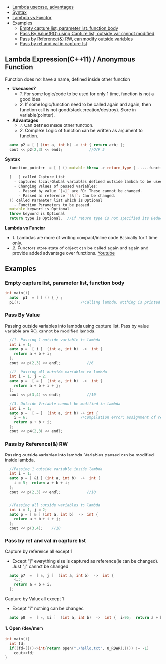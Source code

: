 - [Lambda usecase, advantages](#uc)
- [Syntax](#syn)
- [Lambda vs Functor](#vs)
- Examples
  - [Empty capture list, parameter list, function body](#emp)
  - [Pass By Value(RO) using Capture list, outside var cannot modified](#value)
  - [Pass by Reference(&) RW, can modify outside variables](#ref) 
  - [Pass by ref and val in capture list](#refval)


<a name=uc></a>
## Lambda Expression(C++11) / Anonymous Function
Function does not have a name, defined inside other function
- **Usecases?**
  - _1._ For some logic/code to be used for only 1 time, function is not a good idea.
  - _2._ If some logic/function need to be called again and again, then function call is not good(stack creation/destroy). Store in variable(pointer).
- **Advantages**
  - _1._ Can defined inside other function.   
  - _2._ Complete Logic of function can be written as argument to function.
```cpp
  auto p2 = [ ] (int a, int b) -> int { return a+b; };
  cout << p2(2,3) << endl;            //O/P 5
```
**Syntax**
```cpp
  function_pointer  = [ ] () mutable throw -> return_type { .....function body ......};
  
  [   ] called Capture List
    - captures local/Global variables defined outside lambda to be used inside lambda function.
    - Changing Values of passed variables:
      - Passed by value `[=]` are RO: These cannot be changed.
      - Passed as reference `[&]`: Can be changed.
  () called Parameter list which is Optional
    - Function Parameters to be passed.
  mutable keyword is Optional
  throw keyword is Optional
  return type is Optional.  //if return type is not specified its Deduced Automatically
``` 

<a name=vs></a>
**Lambda vs Functor**
  - *1.* Lambdas are more of writing compact/inline code Basically for 1 time only.
  - *2.* Functors store state of object can be called again and again and provide added advantage over functions.
[Youtube](https://www.youtube.com/watch?v=uk0Ytomv0wY)    

## Examples
<a name=emp></a>
### Empty capture list, parameter list, function body
```cpp
int main(){
  auto  p1  = [ ] () { } ;
  p1();                           //Calling lambda, Nothing is printed
```

<a name=value></a>
### Pass By Value
Passing outside variables into lambda using capture list. Pass by value variable are RO, cannot be modified lambda.
```cpp
  //1. Passing 1 outside variable to lambda
  int i = 1;
  auto p =  [ i ]  (int a, int b)  ->  int {
    return a + b + i;   
  };
  cout << p(2,3) << endl;            //6

  //2. Passing all outside variables to lambda
  int i = 1, j = 2;
  auto p =  [ = ]  (int a, int b)  ->  int {
    return a + b + i + j;   
  };
  cout << p(3,4) << endl;            //10

  //3. Outside Variable cannot be modified in lambda
  int i = 1;
  auto p =  [ = ]  (int a, int b) -> int {
    i = 6;                        //Compilation error: assignment of read-only variable ‘i’
    return a + b + i;   
  };   
  cout << p4(2,3) << endl;
```  

<a name=ref></a>
### Pass by Reference(&) RW
Passing outside variables into lambda. Variables passed can be modified inside lambda.
```cpp
  //Passing 1 outside variable inside lambda
  int i = 1;
  auto p = [ &i ] (int a, int b)  ->  int {         
    i = 5;  return a + b + i; 
  };
  cout << p(2,3) << endl;            //10


  //Passing all outside variables to lambda
  int i = 1, j = 2;
  auto p = [ & ] (int a, int b)  ->  int {
    return a + b + i + j; 
  };
  cout << p(3,4);    //10
```

<a name=refval></a>
### Pass by ref and val in capture list
Capture by reference all except 1
  - Except "j" everything else is captured as reference(ie can be changed). Just "j" cannot be changed
```cpp
  auto p7  =  [ &, j ]  (int a, int b)  ->  int {
    i=7;
    return a + b + i; 
  };
```  
Capture by Value all except 1
  - Except "i" nothing can be changed.
```cpp
  auto p8  =  [ =, &i ]  (int a, int b)  ->  int {  i=95;  return a + b + i; };
```

#### 1. Open /dev/mem
```c++
int main(){
  int fd;
  if((fd=[]()->int{return open("./hello.txt", O_RDWR);}()) != -1)
    cout<<fd;
}
```


